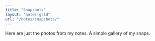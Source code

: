 ```yaml
---
title: "Snapshots"
layout: "notes-grid"
url: "/notes/snapshots/"
---
```


Here are just the photos from my notes. A simple gallery of my snaps.
